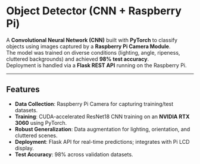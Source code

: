 # Object Detector (CNN + Raspberry Pi)

A **Convolutional Neural Network (CNN)** built with **PyTorch** to classify objects using images captured by a **Raspberry Pi Camera Module**.  
The model was trained on diverse conditions (lighting, angle, ripeness, cluttered backgrounds) and achieved **98% test accuracy**.  
Deployment is handled via a **Flask REST API** running on the Raspberry Pi.

---

## Features
- **Data Collection**: Raspberry Pi Camera for capturing training/test datasets.
- **Training**: CUDA-accelerated ResNet18 CNN training on an **NVIDIA RTX 3060** using PyTorch.
- **Robust Generalization**: Data augmentation for lighting, orientation, and cluttered scenes.
- **Deployment**: Flask API for real-time predictions; integrates with Pi LCD display.
- **Test Accuracy**: 98% across validation datasets.
